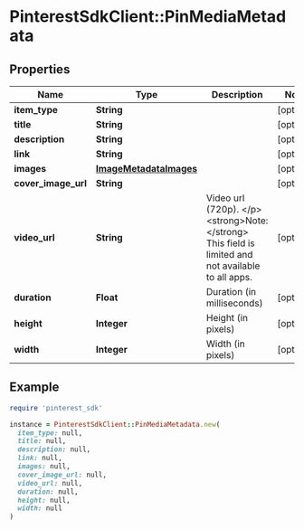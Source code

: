 # PinterestSdkClient::PinMediaMetadata

## Properties

| Name | Type | Description | Notes |
| ---- | ---- | ----------- | ----- |
| **item_type** | **String** |  | [optional] |
| **title** | **String** |  | [optional] |
| **description** | **String** |  | [optional] |
| **link** | **String** |  | [optional] |
| **images** | [**ImageMetadataImages**](ImageMetadataImages.md) |  | [optional] |
| **cover_image_url** | **String** |  | [optional] |
| **video_url** | **String** | Video url (720p). &lt;/p&gt;&lt;strong&gt;Note:&lt;/strong&gt; This field is limited and not available to all apps. | [optional] |
| **duration** | **Float** | Duration (in milliseconds) | [optional] |
| **height** | **Integer** | Height (in pixels) | [optional] |
| **width** | **Integer** | Width (in pixels) | [optional] |

## Example

```ruby
require 'pinterest_sdk'

instance = PinterestSdkClient::PinMediaMetadata.new(
  item_type: null,
  title: null,
  description: null,
  link: null,
  images: null,
  cover_image_url: null,
  video_url: null,
  duration: null,
  height: null,
  width: null
)
```

